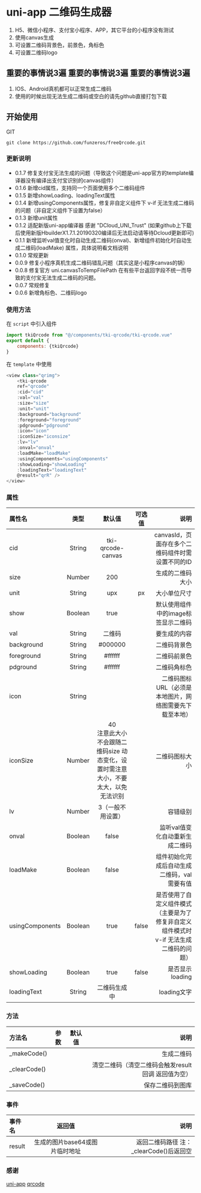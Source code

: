 # uni-app 二维码生成器

1. H5、微信小程序、支付宝小程序、APP，其它平台的小程序没有测试
2. 使用canvas生成  
3. 可设置二维码背景色，前景色，角标色  
4. 可设置二维码logo  

## 重要的事情说3遍 重要的事情说3遍 重要的事情说3遍

1. IOS、Android真机都可以正常生成二维码
2. 使用的时候出现无法生成二维码或空白的请先github直接打包下载


## 开始使用

GIT 
```
git clone https://github.com/funzeros/freeQrcode.git
```

### 更新说明
* 0.1.7 修复支付宝无法生成的问题（导致这个问题是uni-app官方的template编译器没有编译出支付宝识别的canvas组件）
* 0.1.6 新增cid属性，支持同一个页面使用多个二维码组件
* 0.1.5 新增showLoading、loadingText属性
* 0.1.4 新增usingComponents属性，修复非自定义组件下 v-if 无法生成二维码的问题（非自定义组件下设置为false）
* 0.1.3 新增unit属性
* 0.1.2 适配新版uni-app编译器 感谢 "DCloud_UNI_Trust" (如果github上下载后使用新版HbuilderX1.7.1.20190320编译后无法启动请等待Dcloud更新即可)
* 0.1.1 新增监听val值变化时自动生成二维码(onval)、新增组件初始化时自动生成二维码(loadMake) 属性，具体说明看文档说明
* 0.1.0 常规更新
* 0.0.9 修复小程序真机生成二维码错乱问题（其实这是小程序canvas的锅）
* 0.0.8 修复官方 uni.canvasToTempFilePath 在有些平台返回字段不统一而导致的支付宝无法生成二维码的问题。
* 0.0.7 常规修复
* 0.0.6 新增角标色、二维码logo

### 使用方法
在 `script` 中引入组件
``` javascript
import tkiQrcode from "@/components/tki-qrcode/tki-qrcode.vue"
export default {
    components: {tkiQrcode}
}
```
在 `template` 中使用
``` javascript
<view class="qrimg">
    <tki-qrcode
    ref="qrcode"
    :cid="cid"
    :val="val"
    :size="size"
    :unit="unit"
    :background="background"
    :foreground="foreground"
    :pdground="pdground"
    :icon="icon"
    :iconSize="iconsize"
    :lv="lv" 
    :onval="onval"
    :loadMake="loadMake"
    :usingComponents="usingComponents"
    :showLoading="showLoading"
    :loadingText="loadingText"
    @result="qrR" />
</view>
```
### 属性

|属性名|类型|默认值|可选值|说明|
|:-|:-:|:--:|:--:|-:|
|cid|String|tki-qrcode-canvas| |canvasId，页面存在多个二维码组件时需设置不同的ID|
|size|Number|200| |生成的二维码大小|
|unit|String|upx|px|大小单位尺寸|
|show|Boolean|true| |默认使用组件中的image标签显示二维码|
|val|String|二维码| |要生成的内容|
|background|String|#000000| |二维码背景色|
|foreground|String|#ffffff| |二维码前景色|
|pdground|String|#ffffff| |二维码角标色|
|icon|String| | |二维码图标URL（必须是本地图片，网络图需要先下载至本地）|
|iconSize|Number|40<br/>注意此大小不会跟随二维码size 动态变化，设置时需注意大小，不要太大，以免无法识别| |二维码图标大小|
|lv|Number|3（一般不用设置）| |容错级别|
|onval|Boolean|false| |监听val值变化自动重新生成二维码|
|loadMake|Boolean|false| |组件初始化完成后自动生成二维码，val需要有值|
|usingComponents|Boolean|true| false |是否使用了自定义组件模式（主要是为了修复非自定义组件模式时 v-if 无法生成二维码的问题）|
|showLoading|Boolean|true| false |是否显示loading|
|loadingText|String|二维码生成中| |loading文字|

### 方法
|方法名|参数|默认值|说明|
|:-|:-:|:--:|-:|
|_makeCode()| | |生成二维码|
|_clearCode()| | |清空二维码（清空二维码会触发result回调 返回值为空）|
|_saveCode()| | |保存二维码到图库|

### 事件
|事件名|返回值|说明|
|:-|:-:|-:|
|result|生成的图片base64或图片临时地址|返回二维码路径 注：_clearCode()后返回空|


### 感谢

[uni-app](https://uniapp.dcloud.io/ "uni-app")
[qrcode](https://github.com/aralejs/qrcode "qrcode")